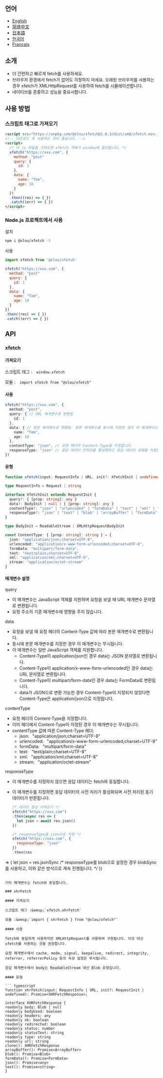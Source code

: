 ## 언어

* [English](https://github.com/omlou/xfetch#readme)
* [简体中文](https://github.com/omlou/xfetch/blob/master/docs/md/readme-zh.md)
* [日本語](https://github.com/omlou/xfetch/blob/master/docs/md/readme-ja.md)
* [한국어](https://github.com/omlou/xfetch/blob/master/docs/md/readme-ko.md)
* [Français](https://github.com/omlou/xfetch/blob/master/docs/md/readme-fr.md)

## 소개

* 더 간편하고 빠르게 fetch를 사용하세요.
* 브라우저 환경에서 fetch가 없어도 걱정하지 마세요. 오래된 브라우저를 사용하는 경우 xfetch가 XMLHttpRequest를 사용하여 fetch를 시뮬레이션합니다.
* 네이티브를 존중하고 성능을 중요시합니다.

## 사용 방법

### 스크립트 태그로 가져오기

```html
<script src="https://unpkg.com/@xlou/xfetch@1.0.3/dist/umd/xfetch.min.js"></script>
<!-- 다운로드 후 사용하는 것이 좋습니다. -->
<script>
  /* 이 js 파일을 가져오면 xfetch 객체가 window에 할당됩니다. */
  xfetch("https://xxx.com", {
    method: "post"
    query: {
      id: 1
    },
    data: {
      name: "Tom",
      age: 18
    }
  })
  .then((res) => { })
  .catch((err) => { })
</script>
```

### Node.js 프로젝트에서 사용

설치

``` bash
npm i @xlou/xfetch -S
```

사용

``` javascript
import xfetch from '@xlou/xfetch'

xfetch("https://xxx.com", {
  method: "post"
  query: {
    id: 1
  },
  data: {
    name: "Tom",
    age: 18
  }
})
.then((res) => { })
.catch((err) => { })
```

## API

### xfetch

#### 가져오기

스크립트 태그 :&emsp;`window.xfetch`

모듈 :&emsp;`import xfetch from "@xlou/xfetch"`

#### 사용

``` typescript
xfetch("https://xxx.com", {
  method: "post",
  query: { // URL 매개변수로 변환됨
    id: 1
  },
  data: { // 본문 매개변수로 변환됨. 본문 매개변수를 동시에 지정한 경우 이 매개변수는 무시됩니다.
    name: "Tom",
    age: 18
  },
  contentType: "json", // 요청 헤더의 Content-Type을 지정합니다.
  responseType: "json" // 응답 데이터 전처리를 활성화하고 응답 데이터 유형을 지정합니다.
})
```

#### 유형

``` typescript
function xfetch(input: RequestInfo | URL, init?: XfetchInit | undefined): Promise<XfetchResponse>

type RequestInfo = Request | string

interface XfetchInit extends RequestInit {
  query?: { [prop: string]: any }
  data?: BodyInit | null | { [prop: string]: any }
  contentType?: "json" | "urlencoded" | "formData" | "text" | "xml" | "stream"
  responseType?: "json" | "text" | "blob" | "arrayBuffer" | "formData"
}

type BodyInit = ReadableStream | XMLHttpRequestBodyInit

const ContentType: { [prop: string]: string } = {
  json: "application/json;charset=UTF-8",
  urlencoded: "application/x-www-form-urlencoded;charset=UTF-8",
  formData: "multipart/form-data",
  text: "text/plain;charset=UTF-8",
  xml: "application/xml;charset=UTF-8",
  stream: "application/octet-stream"
}
```

#### 매개변수 설명

query

* 이 매개변수는 JavaScript 객체를 지원하며 요청을 보낼 때 URL 매개변수 문자열로 변환됩니다.
* 요청 주소의 기존 매개변수에 영향을 주지 않습니다.

data

* 요청을 보낼 때 요청 헤더의 Content-Type 값에 따라 본문 매개변수로 변환됩니다.
* 동시에 본문 매개변수를 지정한 경우 이 매개변수는 무시됩니다.
* 이 매개변수는 일반 JavaScript 객체를 지원합니다.
  * Content-Type이 application/json인 경우 data는 JSON 문자열로 변환됩니다.
  * Content-Type이 application/x-www-form-urlencoded인 경우 data는 URL 문자열로 변환됩니다.
  * Content-Type이 multipart/form-data인 경우 data는 FormData로 변환됩니다.
  * data가 JSON으로 변환 가능한 경우 Content-Type이 지정되지 않았다면 Content-Type은 application/json으로 지정됩니다.

contentType

* 요청 헤더의 Content-Type을 지정합니다.
* 이미 헤더에서 Content-Type이 지정된 경우 이 매개변수는 무시됩니다.
* contentType 값에 따른 Content-Type 헤더:
  * json:&ensp; "application/json;charset=UTF-8"
  * urlencoded:&ensp; "application/x-www-form-urlencoded;charset=UTF-8"
  * formData:&ensp; "multipart/form-data"
  * text:&ensp; "text/plain;charset=UTF-8"
  * xml:&ensp; "application/xml;charset=UTF-8"
  * stream:&ensp; "application/octet-stream"

responseType

* 이 매개변수를 지정하지 않으면 응답 데이터는 fetch와 동일합니다.
* 이 매개변수를 지정하면 응답 데이터의 사전 처리가 활성화되며 사전 처리된 동기 데이터가 반환됩니다.

  ``` javascript
  /* 데이터 정상 가져오기 */
  xfetch("https://xxx.com")
  .then(async res => {
    let json = await res.json()
  })

  /* responseType을 json으로 지정 */
  xfetch("https://xxx.com", {
    responseType: "json"
  })
  .then(res

 => {
    let json = res.jsonSync
    /* responseType를 blob으로 설정한 경우 blobSync를 사용하고, 이와 같은 방식으로 계속 진행됩니다. */
  })
  ```

기타 매개변수는 fetch와 동일합니다.

### xhrFetch

#### 가져오기

스크립트 태그 :&emsp;`xfetch.xhrFetch`

모듈 :&emsp;`import { xhrFetch } from "@xlou/xfetch"`

#### 사용

fetch와 동일하게 사용하지만 XMLHttpRequest를 사용하여 구현됩니다. 이것 대신 xfetch를 사용하는 것을 권장합니다.

요청 매개변수에서 cache, mode, signal, keepalive, redirect, integrity, referrer, referrerPolicy 등의 속성 설정은 무시됩니다.

응답 매개변수에서 body는 ReadableStream 대신 Blob 유형입니다.

#### 유형

``` typescript
function xhrFetch(input: RequestInfo | URL, init?: RequestInit | undefined): Promise<XHRFetchResponse>;

interface XHRFetchResponse {
  readonly body: Blob | null
  readonly bodyUsed: boolean
  readonly headers: any
  readonly ok: boolean
  readonly redirected: boolean
  readonly status: number
  readonly statusText: string
  readonly type: string
  readonly url: string
  clone(): XHRFetchResponse
  arrayBuffer(): Promise<ArrayBuffer>
  blob(): Promise<Blob>
  formData(): Promise<FormData>
  json(): Promise<any>
  text(): Promise<string>
}
```